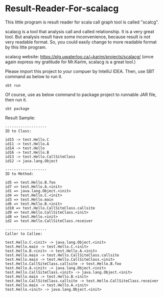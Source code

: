 # Result-Reader-For-scalacg

This little program is result reader for scala call graph tool is called "scalcg".

scalacg is a tool that analysis call and called relationship. 
It is a very great tool.
But analysis result have some inconvenience, because result is not very readable format.
So, you could easily change to more readable format by this litte program.

scalacg website: https://plg.uwaterloo.ca/~karim/projects/scalacg/
(once again express my gratitude for Mr.Karim, scalacg is a great tool.)

Please import this project to your compuer by IntelliJ IDEA.
Then, use SBT command as below to run it.
```
sbt run
```

Of course, use as below command to package project to runnable JAR file,
then run it.
```
sbt package
```

Result Sample:
```
-------------------
ID to Class:

id15 -> test.Hello.C
id11 -> test.Hello.A
id14 -> test.Hello
id16 -> test.Hello.B
id13 -> test.Hello.CallSiteClass
id12 -> java.lang.Object

-------------------
ID to Method:

id5 => test.Hello.B.foo
id7 => test.Hello.A.<init>
id1 => java.lang.Object.<init>
id4 => test.Hello.C.<init>
id3 => test.Hello.main
id6 => test.Hello.B.<init>
id10 => test.Hello.CallSiteClass.callsite
id9 => test.Hello.CallSiteClass.<init>
id8 => test.Hello.<init>
id2 => test.Hello.CallSiteClass.receiver

-------------------
Caller to Callee:

test.Hello.C.<init> -> java.lang.Object.<init>
test.Hello.main -> test.Hello.C.<init>
test.Hello.B.<init> -> test.Hello.A.<init>
test.Hello.main -> test.Hello.CallSiteClass.callsite
test.Hello.main -> test.Hello.CallSiteClass.<init>
test.Hello.CallSiteClass.callsite -> test.Hello.B.foo
test.Hello.A.<init> -> java.lang.Object.<init>
test.Hello.CallSiteClass.<init> -> java.lang.Object.<init>
test.Hello.main -> test.Hello.B.<init>
test.Hello.CallSiteClass.callsite -> test.Hello.CallSiteClass.receiver
test.Hello.main -> test.Hello.A.<init>
test.Hello.<init> -> java.lang.Object.<init>
```
